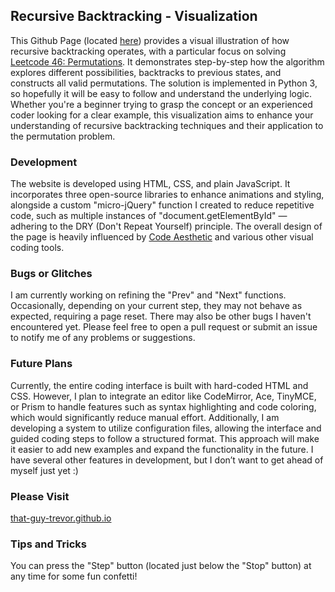 ## Recursive Backtracking - Visualization

This Github Page (located <a target="_blank" rel="noopener noreferrer" href="https://that-guy-trevor.github.io">here</a>) provides a visual illustration of how recursive backtracking operates, with a particular focus on solving <a target="_blank" rel="noopener noreferrer" href="https://leetcode.com/problems/permutations">Leetcode 46: Permutations</a>. It demonstrates step-by-step how the algorithm explores different possibilities, backtracks to previous states, and constructs all valid permutations. The solution is implemented in Python 3, so hopefully it will be easy to follow and understand the underlying logic. Whether you're a beginner trying to grasp the concept or an experienced coder looking for a clear example, this visualization aims to enhance your understanding of recursive backtracking techniques and their application to the permutation problem.

### Development 

The website is developed using HTML, CSS, and plain JavaScript. It incorporates three open-source libraries to enhance animations and styling, alongside a custom "micro-jQuery" function I created to reduce repetitive code, such as multiple instances of "document.getElementById" — adhering to the DRY (Don't Repeat Yourself) principle. The overall design of the page is heavily influenced by <a href="https://try.codeaesthetic.io/" target="_blank" rel="noopener noreferrer">Code Aesthetic</a> and various other visual coding tools.

### Bugs or Glitches

I am currently working on refining the "Prev" and "Next" functions. Occasionally, depending on your current step, they may not behave as expected, requiring a page reset. There may also be other bugs I haven't encountered yet. Please feel free to open a pull request or submit an issue to notify me of any problems or suggestions.

### Future Plans

Currently, the entire coding interface is built with hard-coded HTML and CSS. However, I plan to integrate an editor like CodeMirror, Ace, TinyMCE, or Prism to handle features such as syntax highlighting and code coloring, which would significantly reduce manual effort. Additionally, I am developing a system to utilize configuration files, allowing the interface and guided coding steps to follow a structured format. This approach will make it easier to add new examples and expand the functionality in the future. I have several other features in development, but I don’t want to get ahead of myself just yet :)

### Please Visit

<a target="_blank" rel="noopener noreferrer" href="https://that-guy-trevor.github.io">that-guy-trevor.github.io</a>

### Tips and Tricks

You can press the "Step" button (located just below the "Stop" button) at any time for some fun confetti!
